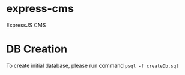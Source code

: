 # express-cms
ExpressJS CMS

# DB Creation
To create initial database, please run command 
``psql -f createDb.sql``